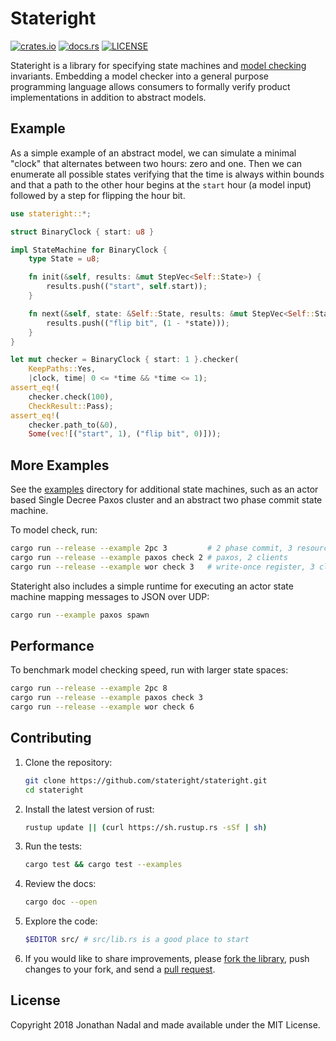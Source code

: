 # Stateright

[![crates.io](https://img.shields.io/crates/v/stateright.svg)](https://crates.io/crates/stateright)
[![docs.rs](https://docs.rs/stateright/badge.svg)](https://docs.rs/stateright)
[![LICENSE](https://img.shields.io/crates/l/stateright.svg)](https://github.com/stateright/stateright/blob/master/LICENSE)

Stateright is a library for specifying state machines and [model
checking](https://en.wikipedia.org/wiki/Model_checking) invariants. Embedding a
model checker into a general purpose programming language allows consumers to
formally verify product implementations in addition to abstract models.

## Example

As a simple example of an abstract model, we can simulate a minimal "clock"
that alternates between two hours: zero and one. Then we can enumerate all
possible states verifying that the time is always within bounds and that a path
to the other hour begins at the `start` hour (a model input) followed by a step
for flipping the hour bit.

```rust
use stateright::*;

struct BinaryClock { start: u8 }

impl StateMachine for BinaryClock {
    type State = u8;

    fn init(&self, results: &mut StepVec<Self::State>) {
        results.push(("start", self.start));
    }

    fn next(&self, state: &Self::State, results: &mut StepVec<Self::State>) {
        results.push(("flip bit", (1 - *state)));
    }
}

let mut checker = BinaryClock { start: 1 }.checker(
    KeepPaths::Yes,
    |clock, time| 0 <= *time && *time <= 1);
assert_eq!(
    checker.check(100),
    CheckResult::Pass);
assert_eq!(
    checker.path_to(&0),
    Some(vec![("start", 1), ("flip bit", 0)]));
```

## More Examples

See the [examples](https://github.com/stateright/stateright/tree/master/examples)
directory for additional state machines, such as an actor based Single Decree
Paxos cluster and an abstract two phase commit state machine.

To model check, run:

```sh
cargo run --release --example 2pc 3         # 2 phase commit, 3 resource managers
cargo run --release --example paxos check 2 # paxos, 2 clients
cargo run --release --example wor check 3   # write-once register, 3 clients
```

Stateright also includes a simple runtime for executing an actor state machine
mapping messages to JSON over UDP:

```sh
cargo run --example paxos spawn
```

## Performance

To benchmark model checking speed, run with larger state spaces:

```sh
cargo run --release --example 2pc 8
cargo run --release --example paxos check 3
cargo run --release --example wor check 6
```

## Contributing

1. Clone the repository:
   ```sh
   git clone https://github.com/stateright/stateright.git
   cd stateright
   ```
2. Install the latest version of rust:
   ```sh
   rustup update || (curl https://sh.rustup.rs -sSf | sh)
   ```
3. Run the tests:
   ```sh
   cargo test && cargo test --examples
   ```
4. Review the docs:
   ```sh
   cargo doc --open
   ```
5. Explore the code:
   ```sh
   $EDITOR src/ # src/lib.rs is a good place to start
   ```
6. If you would like to share improvements, please
   [fork the library](https://github.com/stateright/stateright/fork), push changes to your fork,
   and send a [pull request](https://help.github.com/articles/creating-a-pull-request-from-a-fork/).

## License

Copyright 2018 Jonathan Nadal and made available under the MIT License.
